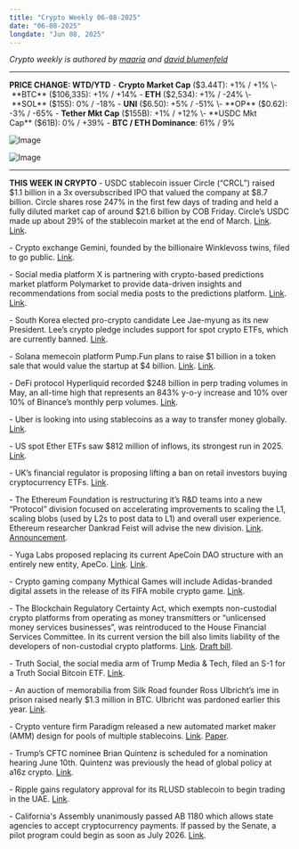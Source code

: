 ```yaml
---
title: "Crypto Weekly 06-08-2025"
date: "06-08-2025"
longdate: "Jun 08, 2025"
---
```


*Crypto weekly is authored by [maaria](https://x.com/maariabajwa) and [david blumenfeld](https://x.com/serdave_eth)*

---
**PRICE CHANGE: WTD/YTD**
\- **Crypto Market Cap** ($3.44T): +1% / +1%
\- **BTC** ($106,335): +1% / +14%
\- **ETH** ($2,534): +1% / -24%
\- **SOL** ($155): 0% / -18%
\- **UNI** ($6.50): +5% / -51%
\- **OP** ($0.62): -3% / -65%
\- **Tether Mkt Cap** ($155B): +1% / +12%
\- **USDC Mkt Cap** ($61B): 0% / +39%
\- **BTC / ETH Dominance**: 61% / 9%

![Image](/images/06-08-2025-1.png)

![Image](/images/06-08-2025-2.png)

---
**THIS WEEK IN CRYPTO**
\- USDC stablecoin issuer Circle (“CRCL”) raised $1.1 billion in a 3x oversubscribed IPO that valued the company at $8.7 billion. Circle shares rose 247% in the first few days of trading and held a fully diluted market cap of around $21.6 billion by COB Friday. Circle’s USDC made up about 29% of the stablecoin market at the end of March. [Link](https://www.bloomberg.com/news/articles/2025-06-06/stablecoin-firm-circle-jumps-as-ipo-pop-hits-205-on-second-day). [Link](https://www.bloomberg.com/news/articles/2025-06-04/circle-ipo-is-said-to-price-above-range-to-raise-1-1-billion). 

\- Crypto exchange Gemini, founded by the billionaire Winklevoss twins, filed to go public. [Link](https://www.bloomberg.com/news/articles/2025-06-06/winklevoss-twins-gemini-files-for-confidential-ipo-with-sec). 

\- Social media platform X is partnering with crypto-based predictions market platform Polymarket to provide data-driven insights and recommendations from social media posts to the predictions platform. [Link](https://www.bloomberg.com/news/articles/2025-06-06/musk-s-x-selects-polymarket-as-prediction-market-partner). [Link](https://techcrunch.com/2025/06/06/x-names-polymarket-as-its-official-prediction-market-partner/). 

\- South Korea elected pro-crypto candidate Lee Jae-myung as its new President. Lee’s crypto pledge includes support for spot crypto ETFs, which are currently banned. [Link](https://www.theblock.co/post/356855/south-korea-elects-pro-crypto-lee-as-new-president-crypto-etfs-and-krw-stablecoins-on-horizon). 

\- Solana memecoin platform Pump.Fun plans to raise $1 billion in a token sale that would value the startup at $4 billion. [Link](https://unchainedcrypto.com/pump-funs-1-billion-ico-has-caused-controversy-can-it-succeed/). [Link](https://www.bloomberg.com/news/articles/2025-06-03/solana-based-memecoin-platform-pump-fun-plans-1-billion-raise-via-token-sale). 

\- DeFi protocol Hyperliquid recorded $248 billion in perp trading volumes in May, an all-time high that represents an 843% y-o-y increase and 10% over 10% of Binance’s monthly perp volumes. [Link](https://www.theblock.co/post/356654/hyperliquid-hits-record-248-billion-perp-volume-in-may-capturing-over-10-of-binance-flow). 

\- Uber is looking into using stablecoins as a way to transfer money globally. [Link](https://www.bloomberg.com/news/articles/2025-06-05/uber-mulls-using-stablecoins-to-reduce-currency-costs). 

\- US spot Ether ETFs saw $812 million of inflows, its strongest run in 2025. [Link](https://www.bloomberg.com/news/articles/2025-06-06/us-ether-eth-etfs-draw-812-million-in-longest-inflow-streak-of-2025). 

\- UK’s financial regulator is proposing lifting a ban on retail investors buying cryptocurrency ETFs. [Link](https://www.bloomberg.com/news/articles/2025-06-06/uk-weighs-lifting-retail-ban-on-crypto-exchange-traded-products?srnd=phx-crypto). 

\- The Ethereum Foundation is restructuring it’s R&D teams into a new “Protocol” division focused on accelerating improvements to scaling the L1, scaling blobs (used by L2s to post data to L1) and overall user experience. Ethereum researcher Dankrad Feist will advise the new division. [Link](https://decrypt.co/323399/ethereum-foundation-restructures-design-development). [Announcement](https://blog.ethereum.org/2025/06/02/announcing-protocol).

\- Yuga Labs proposed replacing its current ApeCoin DAO structure with an entirely new entity, ApeCo. [Link](https://decrypt.co/323902/bored-ape-creator-yuga-labs-wants-kill-apecoin-dao). [Link](https://www.theblock.co/post/357230/yuga-labs-proposes-dismantling-apecoin-dao-over-failed-governance-replacing-it-with-new-entity-apeco). 

\- Crypto gaming company Mythical Games will include Adidas-branded digital assets in the release of its FIFA mobile crypto game. [Link](https://www.theblock.co/post/357282/fifa-crypto-video-game-adidas-digital-assets-launch). 

\- The Blockchain Regulatory Certainty Act, which exempts non-custodial crypto platforms from operating as money transmitters or “unlicensed money services businesses”, was reintroduced to the House Financial Services Committee. In its current version the bill also limits liability of the developers of non-custodial crypto platforms. [Link](https://www.theblock.co/post/357182/crypto-groups-push-to-add-a-bill-that-aims-to-protect-software-developers-in-overarching-legislation). [Draft bill](https://www.congress.gov/bill/118th-congress/house-bill/1747). 

\- Truth Social, the social media arm of Trump Media & Tech, filed an S-1 for a Truth Social Bitcoin ETF. [Link](https://www.theblock.co/post/357144/trumps-truth-social-files-s-1-with-sec-for-bitcoin-etf). 

\- An auction of memorabilia from Silk Road founder Ross Ulbricht’s ime in prison raised nearly $1.3 million in BTC. Ulbricht was pardoned earlier this year. [Link](https://www.theblock.co/post/356458/auction-for-ross-ulbrichts-prison-mementos-artwork-raises-1-8-million-in-btc). 

\- Crypto venture firm Paradigm released a new automated market maker (AMM) design for pools of multiple stablecoins. [Link](https://www.theblock.co/post/356659/paradigm-researchers-aim-to-improve-stablecoin-pools-via-orbitals-as-the-market-hits-a-record-high-cap). [Paper](https://www.paradigm.xyz/2025/06/orbital). 

\- Trump’s CFTC nominee Brian Quintenz is scheduled for a nomination hearing June 10th. Quintenz was previously the head of global policy at a16z crypto. [Link](https://www.theblock.co/post/356850/brian-quintenz-senate-hearing). 

\- Ripple gains regulatory approval for its RLUSD stablecoin to begin trading in the UAE. [Link](https://decrypt.co/323652/ripple-gains-regulatory-approval-for-rlusd-stablecoin-in-dubai). 

\- California's Assembly unanimously passed AB 1180 which allows state agencies to accept cryptocurrency payments. If passed by the Senate, a pilot program could begin as soon as July 2026. [Link](https://decrypt.co/323629/crypto-payments-california-state-agencies).